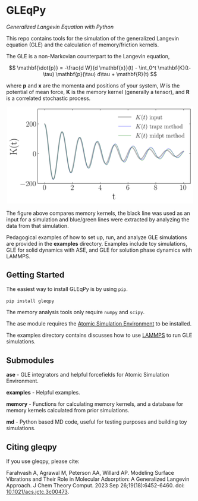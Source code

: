GLEqPy
======

*Generalized Langevin Equation with Python*

This repo contains tools for the simulation of the generalized Langevin equation (GLE) and 
the calculation of memory/friction kernels. 

The GLE is a non-Markovian counterpart to the Langevin equation,

$$ \mathbf{\dot{p}} = -\frac{d W}{d \mathbf{x}}(t) - \int_0^t \mathbf{K}(t-\tau) \mathbf{p}(\tau) d\tau + \mathbf{R}(t) $$

where $\mathbf{p}$ and $\mathbf{x}$ are the momenta and positions of your system, $W$ is 
the potential of mean force, $\mathbf{K}$ is the memory kernel (generally a tensor), 
and $\mathbf{R}$ is a correlated stochastic process. 

<p align="center">
<img src="https://raw.githubusercontent.com/afarahva/gleqpy/main/examples/1D/memory.png" width="500">
</p>

The figure above compares memory kernels, the black line was used as an input for a 
simulation and blue/green lines were extracted by analyzing the data from that simulation.

Pedagogical examples of how to set up, run, and analyze GLE simulations are provided in the 
**examples** directory. Examples include toy simulations, GLE for solid dynamics with ASE, 
and GLE for solution phase dynamics with LAMMPS.


Getting Started
---------------

The easiest way to install GLEqPy is by using `pip`.

`pip install gleqpy`

The memory analysis tools only require `numpy` and `scipy`.

The ase module requires the [Atomic Simulation Environment](https://wiki.fysik.dtu.dk/ase/index.html)
to be installed.

The examples directory contains discusses how to use [LAMMPS](https://www.lammps.org/) to run GLE simulations.

 
Submodules
----------

**ase** - GLE integrators and helpful forcefields for Atomic Simulation Environment. 

**examples** - Helpful examples.

**memory** - Functions for calculating memory kernels, and a database for memory kernels 
calculated from prior simulations. 

**md** - Python based MD code, useful for testing purposes and building toy simulations.


Citing gleqpy
------------
If you use gleqpy, please cite: 

Farahvash A, Agrawal M, Peterson AA, Willard AP. Modeling Surface Vibrations and Their Role in Molecular Adsorption: A Generalized Langevin Approach. J Chem Theory Comput. 2023 Sep 26;19(18):6452-6460. doi: [10.1021/acs.jctc.3c00473](10.1021/acs.jctc.3c00473).
